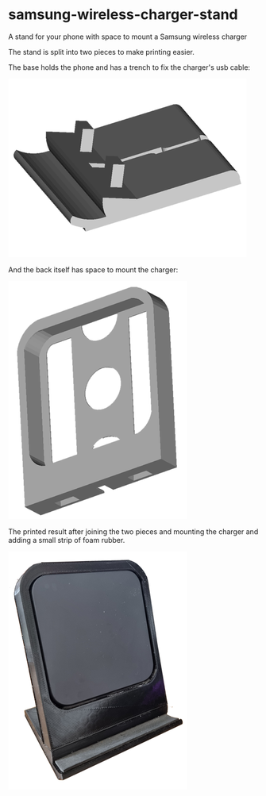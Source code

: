 # samsung-wireless-charger-stand
A stand for your phone with space to mount a Samsung wireless charger

The stand is split into two pieces to make printing easier.

The base holds the phone and has a trench to fix the charger's usb cable:

![Foot](images/base.png?raw=true)

And the back itself has space to mount the charger:

![Stand](images/back.png?raw=true)

The printed result after joining the two pieces and mounting the charger and adding a small strip of foam rubber.

![Photo](images/photo.png?raw=true)
